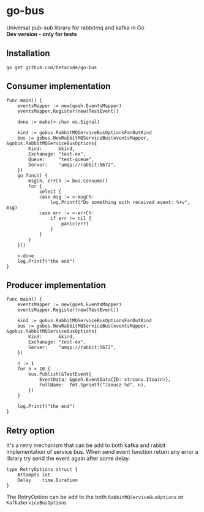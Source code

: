 # go-bus
Universal pub-sub library for rabbitmq and kafka in Go  
**Dev version - only for tests**

## Installation
`go get github.com/hetacode/go-bus`

## Consumer implementation

```golang
func main() {
	eventsMapper := new(goeh.EventsMapper)
	eventsMapper.Register(new(TestEvent))

	done := make(<-chan os.Signal)

	kind := gobus.RabbitMQServiceBusOptionsFanOutKind
	bus := gobus.NewRabbitMQServiceBus(eventsMapper, &gobus.RabbitMQServiceBusOptions{
		Kind:      &kind,
		Exchanage: "test-ex",
		Queue:     "test-queue",
		Server:    "amqp://rabbit:5672",
	})
	go func() {
		msgCh, errCh := bus.Consume()
		for {
			select {
			case msg := <-msgCh:
				log.Printf("Do something with received event: %+v", msg)
			case err := <-errCh:
				if err != nil {
					panic(err)
				}
			}
		}
	}()

	<-done
	log.Printf("the end")
}
```

## Producer implementation
```golang
func main() {
	eventsMapper := new(goeh.EventsMapper)
	eventsMapper.Register(new(TestEvent))

	kind := gobus.RabbitMQServiceBusOptionsFanOutKind
	bus := gobus.NewRabbitMQServiceBus(eventsMapper, &gobus.RabbitMQServiceBusOptions{
		Kind:      &kind,
		Exchanage: "test-ex",
		Server:    "amqp://rabbit:5672",
	})
    
    n := 1
	for n < 10 {
		bus.Publish(&TestEvent{
			EventData: &goeh.EventData{ID: strconv.Itoa(n)},
			FullName:  fmt.Sprintf("Janusz %d", n),
		})
    }
    
	log.Printf("the end")
}
```

## Retry option
It's a retry mechanism that can be add to both kafka and rabbit implementation of service bus. When send event function return any error a library try send the event again after some delay.  
```golang
type RetryOptions struct {
	Attempts int
	Delay    time.Duration
}
```

The RetryOption can be add to the both `RabbitMQServiceBusOptions` or `KafkaServiceBusOptions`